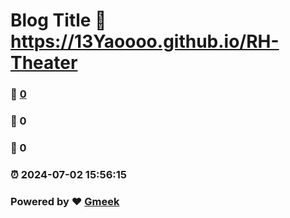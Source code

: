 # Blog Title :link: https://13Yaoooo.github.io/RH-Theater 
### :page_facing_up: [0](https://13Yaoooo.github.io/RH-Theater/tag.html) 
### :speech_balloon: 0 
### :hibiscus: 0 
### :alarm_clock: 2024-07-02 15:56:15 
### Powered by :heart: [Gmeek](https://github.com/Meekdai/Gmeek)
